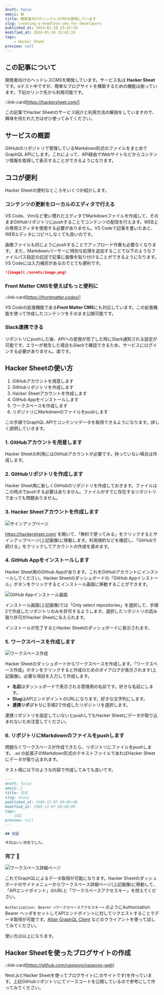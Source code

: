 ```yaml
---
draft: false
emoji: 🛠️
title: 開発者向けのヘッドレスCMSを開発しています
slug: creating-a-headless-cms-for-developers
published_at: 2024-01-10 23:42:19
modified_at: 2024-01-10 23:42:19
tags:
    - Hacker Sheet
preview: null
---
```


## この記事について

開発者向けのヘッドレスCMSを開発しています。サービス名は **Hacker Sheet** です。αテスト中ですが、簡単なブログサイトを構築するための機能は揃っています。下記のリンク先から利用可能です。

::link-card[https://hackersheet.com/]

この記事でHacker Sheetのサービス紹介と利用方法の解説をしていますので、興味を持たれた方はぜひ使ってみてください。

## サービスの概要

GitHubのリポジトリで管理しているMarkdown形式のファイルをまとめてGraphQL APIにします。これによって、API経由でWebサイトなどからコンテンツ情報を取得して表示することができるようになります。

## ココが便利

Hacker Sheetの便利なところをいくつか紹介します。

### コンテンツの更新をローカルのエディタで行える

VS Code、Vimなど使い慣れたエディタでMarkdownファイルを作成して、そのままGitHubリポジトリにpushすることでコンテンツの配信を行えます。WEB上の専用エディタを使用する必要がありません。VS Codeで記事を書いたあと、WEBエディタにコピペしなくても良いのです。

画像ファイルも同じようにpushすることでアップロード作業も必要なくなります。
また、Markdownパーサーに特別な処理を追加することで以下のようなファイルパス指定の記述で記事に画像を貼り付けることができるようになります。VS Codeには入力補完があるのでとても便利です。

```markdown
![image](./assets/image.png)
```

### Front Matter CMSを使えばもっと便利に

::link-card[https://frontmatter.codes/]

VS Codeの拡張機能である**Front Matter CMS**にも対応しています。この拡張機能を使って作成したコンテンツをそのまま公開可能です。

### Slack連携できる

リポジトリにpushした後、APIへの変換が完了した時にSlack通知される設定が可能です。エラーが発生した場合もSlackで確認できるため、サービスにログインする必要がありません。楽です。

## Hacker Sheetの使い方

1. GitHubアカウントを用意します
2. GitHubリポジトリを作成します
3. Hacker Sheetアカウントを作成します
4. GitHub Appをインストールします
5. ワークスペースを作成します
6. リポジトリにMarkdownのファイルをpushします

この手順でGraphQL APIでコンテンツデータを取得できるようになります。詳しく説明していきます。

### 1. GitHubアカウントを用意します

Hacker Sheetの利用にはGitHubアカウントが必要です。持っていない場合は作成します。

### 2. GitHubリポジトリを作成します

Hacker Sheet用に新しくGitHubのリポジトリを作成しておきます。ファイルはこの時点でpushする必要はありません。ファイルがすでに存在するリポジトリであっても問題ありません。

### 3. Hacker Sheetアカウントを作成します

![サインアップページ](/assets/2024-01-10-開発者向けのヘッドレスcmsを開発しています/サインアップページ.jpg)

https://hackersheet.com/ を開いて、「無料で使ってみる」をクリックするとサインアップページ(上記画像)に移動します。利用規約などを確認し、「GitHubで続ける」をクリックしてアカウントの作成を進めます。

### 4. GitHub Appをインストールします

Hacker Sheet用のGithub Appがあります。これをGitHubアカウントにインストールしてください。Hacker Sheetのダッシュボードの「GitHub Appインストール」ボタンをクリックするとインストール画面に移動することができます。

![GitHub Appインストール画面](/assets/2024-01-10-開発者向けのヘッドレスcmsを開発しています/GitHub%20Appインストール.jpg)

インストール画面(上記画像)では「Only select repositories」を選択して、手順2で作成したリポジトリのみを許可するようします。選択したリポジトリの読み取り許可がHacker Sheetに与えられます。

インストールが完了するとHacker Sheetのダッシュボードに表示されます。

### 5. ワークスペースを作成します

![ワークスペース作成](/assets/2024-01-10-開発者向けのヘッドレスcmsを開発しています/ワークスペース作成.jpg)

Hacker Sheetのダッシュボードからワークスペースを作成します。「ワークスペース作成」ボタンをクリックすると作成のためのダイアログが表示されます(上記画像)。必要な項目を入力して作成します。

- **名前**はダッシュボードで表示される管理用の名前です。好きな名前にします。
- **Slug**はAPIエンドポイントのURLになります。好きな文字列にします。
- **連携リポジトリ**に手順2で作成したリポジトリを選択します。

連携リポジトリを設定していないとpushしてもHacker Sheetにデータが取り込まれないため注意してください。

### 6. リポジトリにMarkdownのファイルをpushします

問題なくワークスペースが作成できたら、リポジトリにファイルをpushします。`.md` の拡張子のMarkdown形式のテキストファイルであればHacker Sheetにデータが取り込まれます。

テスト用に以下のような内容で作成してみても良いです。

```markdown:diary.md
---
draft: false
emoji: 🌻
title: 日記
slug: diary
published_at: 1989-12-07 00:00:00
modified_at: 1989-12-07 00:00:00
tags:
  - 日記
preview: null
---

## 日記

今日はいい天気でした。
```

### 完了 🎉

![ワークスペース詳細ページ](/assets/2024-01-10-開発者向けのヘッドレスcmsを開発しています/ワークスペース詳細ページ.jpg)

これでGraphQLによるデータ取得が可能になります。Hacker Sheetのダッシュボードのサイドメニューからワークスペース詳細ページ(上記画像)に移動して、「APIエンドポイント」のURLと「ワークスペースアクセスキー」を控えてください。

`Authorization: Bearer <ワークスペースアクセスキー>` のようにAuthorization: Bearer ヘッダをセットしてAPIエンドポイントに対してリクエストすることでデータ取得が可能です。[Altair GraphQL Client](https://altairgraphql.dev/) などのクライアントを使って試してみてください。

使い方は以上になります。

## Hacker Sheetを使ったブログサイトの作成

::link-card[https://github.com/naopoyo/naopoyo-web]

Next.jsとHacker Sheetを使ってブログサイト(このサイトです)を作っています。上記GitHubリポジトリにてソースコードを公開しているので参考にして作ってみてください。
